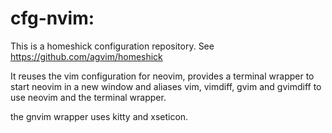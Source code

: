 # cfg-nvim:

This is a homeshick configuration repository. See
https://github.com/agvim/homeshick

It reuses the vim configuration for neovim, provides a terminal wrapper to
start neovim in a new window and aliases vim, vimdiff, gvim and gvimdiff to use
neovim and the terminal wrapper.

the gnvim wrapper uses kitty and xseticon.
